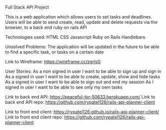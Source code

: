 Full Stack API Project

This is a web application which allows users to set tasks and deadlines.
Users will be able to send create, read, update and delete requests via the browser, to a back end ruby on rails API

Technologies used:
HTML
CSS
Javascript
Ruby on Rails
Handlebars

Unsolved Problems:
The application will be updated in the future to be able to find a specific task, or tasks on a certain date

Link to Wireframe: https://wireframe.cc/zgrlsG

User Stories:
As a non signed in user I want to be able to sign up and sign in
As a signed in user I want to be able to create, update, show and hide tasks
As a signed in user I want to be able to sign out and end my session
As I signed in user I want to be able to see only my own tasks


Link to back end API: https://peaceful-tor-50633.herokuapp.com/
Link to back end API repo: https://github.com/rypatel126/rails-api-planner-client

Link to front end client: https://rypatel126.github.io/rails-api-planner-client/
Link to front end client repo: https://github.com/rypatel126/rails-api-planner-client
